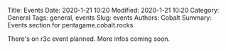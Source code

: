 Title: Events
Date: 2020-1-21 10:20
Modified: 2020-1-21 10:20
Category: General
Tags: general, events
Slug: events
Authors: Cobalt
Summary: Events section for pentagame.cobalt.rocks

There's on r3c event planned. More infos coming soon.
